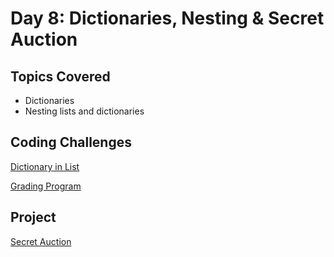 # Day 8: Dictionaries, Nesting & Secret Auction

## Topics Covered
- Dictionaries
- Nesting lists and dictionaries


## Coding Challenges
[Dictionary in List](https://github.com/wamwangi-mathenge/100_Days_of_Python/tree/main/Day_9/Dictionary_in_List)

[Grading Program](https://github.com/wamwangi-mathenge/100_Days_of_Python/tree/main/Day_9/Grading_Program)


## Project
[Secret Auction](https://github.com/wamwangi-mathenge/100_Days_of_Python/tree/main/Day_9/Secret_Auction)